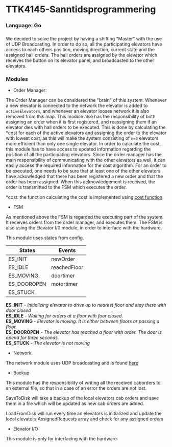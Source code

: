 
# TTK4145-Sanntidsprogrammering

### Language: Go

### 
We decided to solve the project by having a shifting "Master" with the use of UDP Broadcasting. In order to do so, all the participating elevators have access to each others position, moving direction, current state and the assigned hall orders. 
The hall orders are assigned by the elevator which receives the button on its elevator panel, and broadcasted to the other elevators.



### Modules

- Order Manager:

The Order Manager can be considered the "brain" of this system. Whenever a new elevator is connected to the network the elevator is added to `activeElevators`, and whenever an elevator looses network it is also removed from this map. This module also has the responsibility of both assigning an order when it is first registered, and reassigning them if an elevator dies with hall orders to be executed. This is done by calculating the *cost for each of the active elevators and assigning the order to the elevator with lowest cost, as this will make the system consisting of `n=3` elevators more efficient than only one single elevator. In order to calculate the cost, this module has to have access to updated information regarding the position of all the participating elevators. Since the order manager has the main responsibility of communicating with the other elevators as well, it can easily access the required information for the cost algorithm. For an order to be executed, one needs to be sure that at least one of the other elevators have ackowledged that there has been registered a new order and that the order has been assigned. When this acknowledgement is received, the order is transmitted to the FSM which executes the order. 

*cost: the function calculating the cost is implemented using [cost function](https://github.com/TTK4145/Project-resources/tree/master/cost_fns).

- FSM

As mentioned above the FSM is regarded the executing part of the system. It receives orders from the order manager, and executes them. The FSM is also using the Elevator I/0 module, in order to interface with the hardware.

This module uses states from config. 

|  States   | Events        |
| --------- |---------     |
| ES_INIT   | newOrder     |
| ES_IDLE   | reachedFloor |
|ES_MOVING  | doortimer    |      
|ES_DOOROPEN| motortimer   |
|ES_STUCK   |              |   



**ES_INIT** - _Initializing elevator to drive up to nearest floor and stay there with door closed_  
**ES_IDLE** - _Waiting for orders at a floor with foor closed._  
**ES_MOVING** - _Elevator is moving.  It is either between floors or passing a floor._  
**ES_DOOROPEN** - _The elevator has reached a floor with order. The door is opend for three seconds._  
**ES_STUCK** - _The elevator is not moving_  


- Network

The network module uses UDP broadcasting and is found [here](https://github.com/TTK4145/Network-go)


- Backup

This module has the responsibility of writing all the received caborders to an external file, so that in a case of an error the orders are not lost. 

SaveToDisk will take a backup of the local elevators cab orders and save them in a file which will be updated as new cab orders are added.

LoadFromDisk will run every time an elevators is initialized and update the local elevators AssignedRequests array and check for any assigned orders


- Elevator I/O

This module is only for interfacing with the hardware

